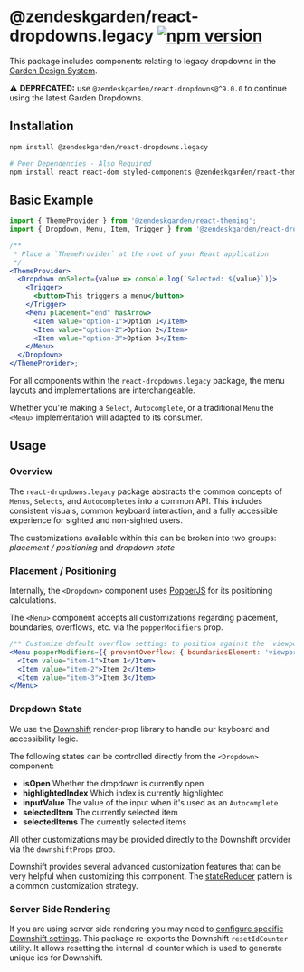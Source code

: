 # @zendeskgarden/react-dropdowns.legacy [![npm version](https://flat.badgen.net/npm/v/@zendeskgarden/react-dropdowns.legacy)](https://www.npmjs.com/package/@zendeskgarden/react-dropdowns.legacy)

This package includes components relating to legacy dropdowns in the
[Garden Design System](https://zendeskgarden.github.io/).

:warning: **DEPRECATED:** use `@zendeskgarden/react-dropdowns@^9.0.0` to continue using the latest Garden Dropdowns.

## Installation

```sh
npm install @zendeskgarden/react-dropdowns.legacy

# Peer Dependencies - Also Required
npm install react react-dom styled-components @zendeskgarden/react-theming
```

## Basic Example

```jsx
import { ThemeProvider } from '@zendeskgarden/react-theming';
import { Dropdown, Menu, Item, Trigger } from '@zendeskgarden/react-dropdowns.legacy';

/**
 * Place a `ThemeProvider` at the root of your React application
 */
<ThemeProvider>
  <Dropdown onSelect={value => console.log(`Selected: ${value}`)}>
    <Trigger>
      <button>This triggers a menu</button>
    </Trigger>
    <Menu placement="end" hasArrow>
      <Item value="option-1">Option 1</Item>
      <Item value="option-2">Option 2</Item>
      <Item value="option-3">Option 3</Item>
    </Menu>
  </Dropdown>
</ThemeProvider>;
```

For all components within the `react-dropdowns.legacy` package, the menu layouts and
implementations are interchangeable.

Whether you're making a `Select`, `Autocomplete`, or a traditional `Menu` the `<Menu>` implementation
will adapted to its consumer.

## Usage

### Overview

The `react-dropdowns.legacy` package abstracts the common concepts of `Menus`, `Selects`, and `Autocompletes`
into a common API. This includes consistent visuals, common keyboard interaction, and a fully accessible
experience for sighted and non-sighted users.

The customizations available within this can be broken into two groups: _placement / positioning_
and _dropdown state_

### Placement / Positioning

Internally, the `<Dropdown>` component uses [PopperJS](https://popper.js.org/popper-documentation.html)
for its positioning calculations.

The `<Menu>` component accepts all customizations regarding placement, boundaries, overflows,
etc. via the `popperModifiers` prop.

```jsx
/** Customize default overflow settings to position against the `viewport` */
<Menu popperModifiers={{ preventOverflow: { boundariesElement: 'viewport' } }}>
  <Item value="item-1">Item 1</Item>
  <Item value="item-2">Item 2</Item>
  <Item value="item-3">Item 3</Item>
</Menu>
```

### Dropdown State

We use the [Downshift](https://github.com/downshift-js/downshift) render-prop library to
handle our keyboard and accessibility logic.

The following states can be controlled directly from the `<Dropdown>` component:

- **isOpen** Whether the dropdown is currently open
- **highlightedIndex** Which index is currently highlighted
- **inputValue** The value of the input when it's used as an `Autocomplete`
- **selectedItem** The currently selected item
- **selectedItems** The currently selected items

All other customizations may be provided directly to the Downshift provider
via the `downshiftProps` prop.

Downshift provides several advanced customization features that can be very helpful when
customizing this component. The [stateReducer](https://github.com/downshift-js/downshift#statereducer)
pattern is a common customization strategy.

### Server Side Rendering

If you are using server side rendering you may need to [configure specific Downshift settings](https://github.com/downshift-js/downshift#resetidcounter).
This package re-exports the Downshift `resetIdCounter` utility. It allows resetting the internal id
counter which is used to generate unique ids for Downshift.
